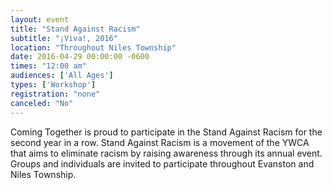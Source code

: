 ```yaml
---
layout: event
title: "Stand Against Racism"
subtitle: "¡Viva!, 2016"
location: "Throughout Niles Township"
date: 2016-04-29 00:00:00 -0600
times: "12:00 am"
audiences: ['All Ages']
types: ['Workshop']
registration: "none"
canceled: "No"
---
```

Coming Together is proud to participate in the Stand Against Racism for the second year in a row. Stand Against Racism is a movement of the YWCA that aims to eliminate racism by raising awareness through its annual event. Groups and individuals are invited to participate throughout Evanston and Niles Township.
